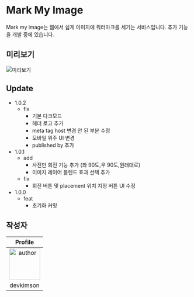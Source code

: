 # Mark My Image

Mark my image는 웹에서 쉽게 이미지에 워터마크를 세기는 서비스입니다. 추가 기능을 개발 중에 있습니다.

## 미리보기

![미리보기](https://github.com/kkn1125/markmyimage/assets/71887242/9fb32672-ccba-4d0d-996a-aa0729875295)

## Update

- 1.0.2
  - fix
    - 기본 다크모드
    - 헤더 로고 추가
    - meta tag host 변경 안 된 부분 수정
    - 모바일 위주 UI 변경
    - published by 추가
- 1.0.1
  - add
    - 사진만 회전 기능 추가 (좌 90도,우 90도,원래대로)
    - 이미지 레이어 블렌드 효과 선택 추가
  - fix
    - 회전 버튼 및 placement 위치 지정 버튼 UI 수정
- 1.0.0
  - feat
    - 초기화 커밋

## 작성자

|                                                                    Profile                                                                    |
| :-------------------------------------------------------------------------------------------------------------------------------------------: |
| <a href="https://github.com/kkn1125"><img src="https://avatars.githubusercontent.com/u/71887242?v=4" alt="author" width="85" height="85"></a> |
|                                                                   devkimson                                                                   |
